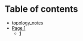 # Table of contents

* [topology\_notes](README.md)
* [Page 1](page-1/README.md)
  * [1](page-1/1.md)
